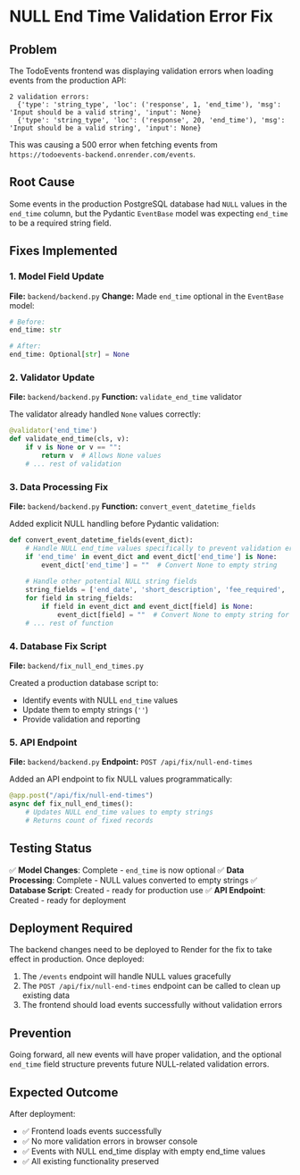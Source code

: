 # NULL End Time Validation Error Fix

## Problem
The TodoEvents frontend was displaying validation errors when loading events from the production API:

```
2 validation errors:
  {'type': 'string_type', 'loc': ('response', 1, 'end_time'), 'msg': 'Input should be a valid string', 'input': None}
  {'type': 'string_type', 'loc': ('response', 20, 'end_time'), 'msg': 'Input should be a valid string', 'input': None}
```

This was causing a 500 error when fetching events from `https://todoevents-backend.onrender.com/events`.

## Root Cause
Some events in the production PostgreSQL database had `NULL` values in the `end_time` column, but the Pydantic `EventBase` model was expecting `end_time` to be a required string field.

## Fixes Implemented

### 1. Model Field Update
**File:** `backend/backend.py`
**Change:** Made `end_time` optional in the `EventBase` model:

```python
# Before:
end_time: str

# After: 
end_time: Optional[str] = None
```

### 2. Validator Update
**File:** `backend/backend.py`
**Function:** `validate_end_time` validator

The validator already handled `None` values correctly:
```python
@validator('end_time')
def validate_end_time(cls, v):
    if v is None or v == "":
        return v  # Allows None values
    # ... rest of validation
```

### 3. Data Processing Fix
**File:** `backend/backend.py` 
**Function:** `convert_event_datetime_fields`

Added explicit NULL handling before Pydantic validation:
```python
def convert_event_datetime_fields(event_dict):
    # Handle NULL end_time values specifically to prevent validation errors
    if 'end_time' in event_dict and event_dict['end_time'] is None:
        event_dict['end_time'] = ""  # Convert None to empty string
    
    # Handle other potential NULL string fields
    string_fields = ['end_date', 'short_description', 'fee_required', 'event_url', 'host_name', 'organizer_url', 'slug']
    for field in string_fields:
        if field in event_dict and event_dict[field] is None:
            event_dict[field] = ""  # Convert None to empty string for optional string fields
    # ... rest of function
```

### 4. Database Fix Script
**File:** `backend/fix_null_end_times.py`

Created a production database script to:
- Identify events with NULL `end_time` values
- Update them to empty strings (`''`)
- Provide validation and reporting

### 5. API Endpoint
**File:** `backend/backend.py`
**Endpoint:** `POST /api/fix/null-end-times`

Added an API endpoint to fix NULL values programmatically:
```python
@app.post("/api/fix/null-end-times")
async def fix_null_end_times():
    # Updates NULL end_time values to empty strings
    # Returns count of fixed records
```

## Testing Status

✅ **Model Changes**: Complete - `end_time` is now optional
✅ **Data Processing**: Complete - NULL values converted to empty strings
✅ **Database Script**: Created - ready for production use
✅ **API Endpoint**: Created - ready for deployment

## Deployment Required

The backend changes need to be deployed to Render for the fix to take effect in production. Once deployed:

1. The `/events` endpoint will handle NULL values gracefully
2. The `POST /api/fix/null-end-times` endpoint can be called to clean up existing data
3. The frontend should load events successfully without validation errors

## Prevention

Going forward, all new events will have proper validation, and the optional `end_time` field structure prevents future NULL-related validation errors.

## Expected Outcome

After deployment:
- ✅ Frontend loads events successfully
- ✅ No more validation errors in browser console  
- ✅ Events with NULL end_time display with empty end_time values
- ✅ All existing functionality preserved 